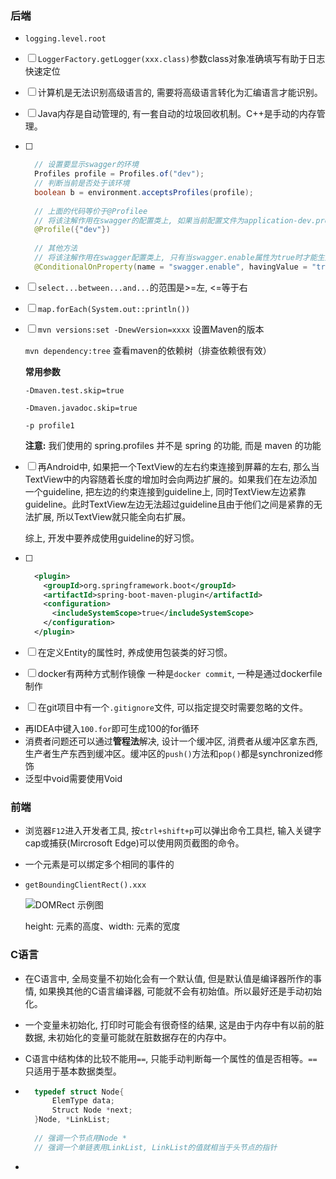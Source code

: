 ### 后端

+ `logging.level.root`

  

- [ ] `LoggerFactory.getLogger(xxx.class)`参数class对象准确填写有助于日志快速定位

    

- [ ] 计算机是无法识别高级语言的, 需要将高级语言转化为汇编语言才能识别。

    

- [ ] Java内存是自动管理的, 有一套自动的垃圾回收机制。C++是手动的内存管理。

    

- [ ] ```java
    // 设置要显示swagger的环境
    Profiles profile = Profiles.of("dev");
    // 判断当前是否处于该环境
    boolean b = environment.acceptsProfiles(profile);
    
    // 上面的代码等价于@Profilee
    // 将该注解作用在swagger的配置类上, 如果当前配置文件为application-dev.properties则表明当前处于开发环境, 此时才可以访问swagger页面
    @Profile({"dev"})
    
    // 其他方法
    // 将该注解作用在swagger配置类上, 只有当swagger.enable属性为true时才能生效
    @ConditionalOnProperty(name = "swagger.enable", havingValue = "true")
    ```

    

- [ ] `select...between...and...`的范围是>=左, <=等于右

    

- [ ] `map.forEach(System.out::println())`

    

- [ ] `mvn versions:set -DnewVersion=xxxx`  设置Maven的版本

    `mvn dependency:tree`  查看maven的依赖树（排查依赖很有效）

    **常用参数**

    `-Dmaven.test.skip=true`

    `-Dmaven.javadoc.skip=true`

    `-p profile1`

    **注意:** 我们使用的 spring.profiles 并不是 spring 的功能, 而是 maven 的功能

    

- [ ] 再Android中, 如果把一个TextView的左右约束连接到屏幕的左右, 那么当TextView中的内容随着长度的增加时会向两边扩展的。如果我们在左边添加一个guideline, 把左边的约束连接到guideline上, 同时TextView左边紧靠guideline。此时TextView左边无法超过guideline且由于他们之间是紧靠的无法扩展, 所以TextView就只能全向右扩展。

    综上, 开发中要养成使用guideline的好习惯。

    

- [ ] ```xml
    <plugin>
      <groupId>org.springframework.boot</groupId>
      <artifactId>spring-boot-maven-plugin</artifactId>
      <configuration>
        <includeSystemScope>true</includeSystemScope>
      </configuration>
    </plugin>
    ```



- [ ] 在定义Entity的属性时, 养成使用包装类的好习惯。



- [ ] docker有两种方式制作镜像 一种是`docker commit`, 一种是通过dockerfile制作



- [ ] 在git项目中有一个`.gitignore`文件, 可以指定提交时需要忽略的文件。



+ 再IDEA中键入`100.for`即可生成100的for循环
+ 消费者问题还可以通过**管程法**解决, 设计一个缓冲区, 消费者从缓冲区拿东西, 生产者生产东西到缓冲区。缓冲区的`push()`方法和`pop()`都是synchronized修饰
+ 泛型中void需要使用Void





















### 前端

+ 浏览器`F12`进入开发者工具, 按`ctrl+shift+p`可以弹出命令工具栏, 输入关键字cap或捕获(Mircrosoft Edge)可以使用网页截图的命令。

+ 一个元素是可以绑定多个相同的事件的

+ `getBoundingClientRect().xxx`

    ![DOMRect 示例图](https://mdn.mozillademos.org/files/15087/rect.png)

    height: 元素的高度、width: 元素的宽度

















### C语言

+ 在C语言中, 全局变量不初始化会有一个默认值, 但是默认值是编译器所作的事情, 如果换其他的C语言编译器, 可能就不会有初始值。所以最好还是手动初始化。

+ 一个变量未初始化, 打印时可能会有很奇怪的结果, 这是由于内存中有以前的脏数据, 未初始化的变量可能就在脏数据存在的内存中。

+ C语言中结构体的比较不能用`==`, 只能手动判断每一个属性的值是否相等。`==`只适用于基本数据类型。

+ ```c
    typedef struct Node{
        ElemType data;
        Struct Node *next;
    }Node, *LinkList;
    
    // 强调一个节点用Node *
    // 强调一个单链表用LinkList, LinkList的值就相当于头节点的指针
    ```

+ 